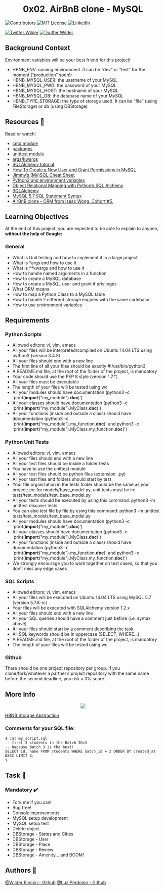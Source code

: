 <h1 align="center">0x02. AirBnB clone - MySQL</h1>

<!-- PROJECT SHIELDS -->
<!--
*** I'm using markdown "reference style" links for readability.
*** Reference links are enclosed in brackets [ ] instead of parentheses ( ).
*** See the bottom of this document for the declaration of the reference variables
*** for contributors-url, forks-url, etc. This is an optional, concise syntax you may use.
*** https://www.markdownguide.org/basic-syntax/#reference-style-links
-->
[![Contributors][contributors-shield]][contributors-url]
[![MIT License][license-shield]][license-url]
[![LinkedIn][linkedin-shield]][linkedin-url]

[![Twitter Wilder](https://img.shields.io/twitter/follow/WildsRincon?label=Wilder_Rincon&style=social)](https://twitter.com/WildsRincon)
[![Twitter Wilder](https://img.shields.io/twitter/follow/hikari_perdomo?label=Lily_Perdomo&style=social)](https://twitter.com/hikari_perdomo)


## Background Context

Environment variables will be your best friend for this project!

- HBNB_ENV: running environment. It can be “dev” or “test” for the moment (“production” soon!)
- HBNB_MYSQL_USER: the username of your MySQL
- HBNB_MYSQL_PWD: the password of your MySQL
- HBNB_MYSQL_HOST: the hostname of your MySQL
- HBNB_MYSQL_DB: the database name of your MySQL
- HBNB_TYPE_STORAGE: the type of storage used. It can be “file” (using FileStorage) or db (using DBStorage)

## Resources :notebook:

Read or watch:

- [cmd module](https://intranet.hbtn.io/rltoken/stklU8CC2E0LoJsq32OCOA)
- [packages](https://intranet.hbtn.io/rltoken/3UbebGAqbj8yJ0k4pga9IA)
- [unittest module](https://intranet.hbtn.io/rltoken/u7l9IP_paqAZQBk3knUzDw)
- [args/kwargs](https://intranet.hbtn.io/rltoken/2RJXEts8y09PKKNR4_KZaw)
- [SQLAlchemy tutorial](https://intranet.hbtn.io/rltoken/KzB5FBMl5lh3orhpWtsNVQ)
- [How To Create a New User and Grant Permissions in MySQL](https://intranet.hbtn.io/rltoken/9KO9mYoUjjq0A3grVHRUxw)
- [Jimmy’s (My)SQL Cheat Sheet](https://intranet.hbtn.io/rltoken/CdIIZi6b8uNHxJuiXK3ZTw)
- [Python3 and environment variables](https://intranet.hbtn.io/rltoken/loAjB47LzpKUqAnTnW-Ejg)
- [Object Relational Mapping with Python’s SQL Alchemy](https://intranet.hbtn.io/rltoken/sTAjV8wYaUWRw3AOCBzQrA)
- [SQLAlchemy](https://intranet.hbtn.io/rltoken/ra96sKNSpT0U_6h1V0tBNA)
- [MySQL 5.7 SQL Statement Syntax](https://intranet.hbtn.io/rltoken/rjPdi3u-uyGe53UZtqvbCA)
- [AirBnB clone - ORM from Isaac Wong, Cohort #5, ](https://intranet.hbtn.io/rltoken/QTQdlcgZudeEa_50A57ZfQ)

## Learning Objectives

At the end of this project, you are expected to be able to explain to anyone, **without the help of Google:**

### General

- What is Unit testing and how to implement it in a large project
- What is *args and how to use it
- What is **kwargs and how to use it
- How to handle named arguments in a function
- How to create a MySQL database
- How to create a MySQL user and grant it privileges
- What ORM means
- How to map a Python Class to a MySQL table
- How to handle 2 different storage engines with the same codebase
- How to use environment variables

## Requirements

### Python Scripts

- Allowed editors: vi, vim, emacs
- All your files will be interpreted/compiled on Ubuntu 14.04 LTS using python3 (version 3.4.3)
- All your files should end with a new line
- The first line of all your files should be exactly #!/usr/bin/python3
- A README.md file, at the root of the folder of the project, is mandatory
- Your code should use the PEP 8 style (version 1.7.*)
- All your files must be executable
- The length of your files will be tested using wc
- All your modules should have documentation (python3 -c 'print(__import__("my_module").__doc__)')
- All your classes should have documentation (python3 -c 'print(__import__("my_module").MyClass.__doc__)')
- All your functions (inside and outside a class) should have documentation (python3 -c 'print(__import__("my_module").my_function.__doc__)' and python3 -c 'print(__import__("my_module").MyClass.my_function.__doc__)')

### Python Unit Tests

- Allowed editors: vi, vim, emacs
- All your files should end with a new line
- All your test files should be inside a folder tests
- You have to use the unittest module
- All your test files should be python files (extension: .py)
- All your test files and folders should start by test_
- Your file organization in the tests folder should be the same as your project: ex: for models/base_model.py, unit tests must be in: tests/test_models/test_base_model.py
- All your tests should be executed by using this command: python3 -m unittest discover tests
- You can also test file by file by using this command: python3 -m unittest tests/test_models/test_base_model.py
- All your modules should have documentation (python3 -c 'print(__import__("my_module").__doc__)')
- All your classes should have documentation (python3 -c 'print(__import__("my_module").MyClass.__doc__)')
- All your functions (inside and outside a class) should have documentation (python3 -c 'print(__import__("my_module").my_function.__doc__)' and python3 -c 'print(__import__("my_module").MyClass.my_function.__doc__)')
- We strongly encourage you to work together on test cases, so that you don’t miss any edge cases

### SQL Scripts


- Allowed editors: vi, vim, emacs
- All your files will be executed on Ubuntu 14.04 LTS using MySQL 5.7 (version 5.7.8-rc)
- Your files will be executed with SQLAlchemy version 1.2.x
- All your files should end with a new line
- All your SQL queries should have a comment just before (i.e. syntax above)
- All your files should start by a comment describing the task
- All SQL keywords should be in uppercase (SELECT, WHERE…)
- A README.md file, at the root of the folder of the project, is mandatory
- The length of your files will be tested using wc

### Github

There should be one project repository per group. If you clone/fork/whatever a partner’s project repository with the same name before the second deadline, you risk a 0% score.


## More Info

<p align="center"><img src="https://s3.amazonaws.com/intranet-projects-files/concepts/74/hbnb_step2.png" /></p>

[HBNB Storage Abstraction](https://youtu.be/fb2zxES7ROU "HBNB Storage Abstraction")


### Comments for your SQL file:

```
$ cat my_script.sql
-- first 3 students in the Batch ID=3
-- because Batch 3 is the best!
SELECT id, name FROM students WHERE batch_id = 3 ORDER BY created_at DESC LIMIT 3;
$
```
## Task :notebook:

### Mandatory :heavy_check_mark:
- Fork me if you can! 
- Bug free!
- Console improvements
- MySQL setup development 
- MySQL setup test 
- Delete object
- DBStorage - States and Cities
- DBStorage - User
- DBStorage - Place
- DBStorage - Review
- DBStorage - Amenity... and BOOM!
 
## Authors :busts_in_silhouette: 
[@Wilder Rincón - Github](https://github.com/wildcox80)
[@Luz Perdomo - Github](https://github.com/luzperdomo92)

<!-- MARKDOWN LINKS & IMAGES -->
<!-- https://www.markdownguide.org/basic-syntax/#reference-style-links -->
[contributors-shield]: https://img.shields.io/github/contributors/luzperdomo92/AirBnB_clone_v2.svg?style=plastic
[contributors-url]: https://github.com/luzperdomo92/AirBnB_clone_v2/graphs/contributors
[license-shield]: https://img.shields.io/github/license/wildcox80/holberton-system_engineering-devops.svg?style=plastic
[license-url]: https://github.com/wildcox80/holberton-system_engineering-devops/blob/master/LICENSE.md
[linkedin-shield]: https://img.shields.io/badge/-LinkedIn-black.svg?style=plastic&logo=linkedin&colorB=555
[linkedin-url]: https://www.linkedin.com/in/wildsrincon
